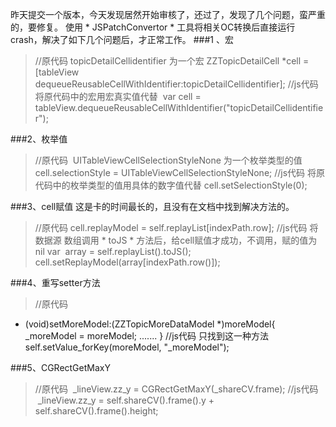昨天提交一个版本，今天发现居然开始审核了，还过了，发现了几个问题，蛮严重的，要修复。
使用 * JSPatchConvertor * 工具将相关OC转换后直接运行crash，解决了如下几个问题后，才正常工作。
###1 、宏
> //原代码 topicDetailCellidentifier 为一个宏
ZZTopicDetailCell *cell = [tableView dequeueReusableCellWithIdentifier:topicDetailCellidentifier];
//js代码 将原代码中的宏用宏真实值代替
 var cell = tableView.dequeueReusableCellWithIdentifier("topicDetailCellidentifier");

###2、枚举值
> //原代码  UITableViewCellSelectionStyleNone 为一个枚举类型的值
cell.selectionStyle = UITableViewCellSelectionStyleNone;
//js代码 将原代码中的枚举类型的值用具体的数字值代替
cell.setSelectionStyle(0);

###3、cell赋值
这是卡的时间最长的，且没有在文档中找到解决方法的。
> //原代码 
cell.replayModel = self.replayList[indexPath.row];
//js代码 将数据源 数组调用 * toJS * 方法后，给cell赋值才成功，不调用，赋的值为nil
var  array = self.replayList().toJS();
cell.setReplayModel(array[indexPath.row()]);

###4、重写setter方法
> //原代码 
- (void)setMoreModel:(ZZTopicMoreDataModel *)moreModel{
    _moreModel = moreModel;
  .......
}
//js代码  只找到这一种方法
self.setValue_forKey(moreModel, "_moreModel");

###5、CGRectGetMaxY
> //原代码 
 _lineView.zz_y = CGRectGetMaxY(_shareCV.frame);
//js代码  
 _lineView.zz_y = self.shareCV().frame().y + self.shareCV().frame().height;
